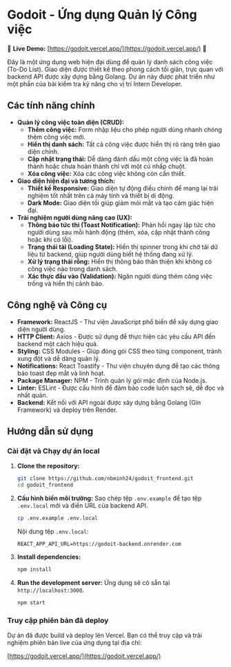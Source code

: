 # Godoit - Ứng dụng Quản lý Công việc

🚀 **Live Demo:** [https://godoit.vercel.app/](https://godoit.vercel.app/) 🚀

Đây là một ứng dụng web hiện đại dùng để quản lý danh sách công việc (To-Do List). Giao diện được thiết kế theo phong cách tối giản, trực quan với backend API được xây dựng bằng Golang. Dự án này được phát triển như một phần của bài kiểm tra kỹ năng cho vị trí Intern Developer.

## Các tính năng chính

- **Quản lý công việc toàn diện (CRUD):**
    - **Thêm công việc:** Form nhập liệu cho phép người dùng nhanh chóng thêm công việc mới.
    - **Hiển thị danh sách:** Tất cả công việc được hiển thị rõ ràng trên giao diện chính.
    - **Cập nhật trạng thái:** Dễ dàng đánh dấu một công việc là đã hoàn thành hoặc chưa hoàn thành chỉ với một cú nhấp chuột.
    - **Xóa công việc:** Xóa các công việc không còn cần thiết.
- **Giao diện hiện đại và tương thích:**
    - **Thiết kế Responsive:** Giao diện tự động điều chỉnh để mang lại trải nghiệm tốt nhất trên cả máy tính và thiết bị di động.
    - **Dark Mode:** Giao diện tối giúp giảm mỏi mắt và tạo cảm giác hiện đại.
- **Trải nghiệm người dùng nâng cao (UX):**
    - **Thông báo tức thì (Toast Notification):** Phản hồi ngay lập tức cho người dùng sau mỗi hành động (thêm, xóa, cập nhật thành công hoặc khi có lỗi).
    - **Trạng thái tải (Loading State):** Hiển thị spinner trong khi chờ tải dữ liệu từ backend, giúp người dùng biết hệ thống đang xử lý.
    - **Xử lý trạng thái rỗng:** Hiển thị thông báo thân thiện khi không có công việc nào trong danh sách.
    - **Xác thực đầu vào (Validation):** Ngăn người dùng thêm công việc trống và hiển thị cảnh báo.

## Công nghệ và Công cụ

- **Framework:** ReactJS - Thư viện JavaScript phổ biến để xây dựng giao diện người dùng.
- **HTTP Client:** Axios - Được sử dụng để thực hiện các yêu cầu API đến backend một cách hiệu quả.
- **Styling:** CSS Modules - Giúp đóng gói CSS theo từng component, tránh xung đột và dễ dàng quản lý.
- **Notifications:** React Toastify - Thư viện chuyên dụng để tạo các thông báo toast đẹp mắt và linh hoạt.
- **Package Manager:** NPM - Trình quản lý gói mặc định của Node.js.
- **Linter:** ESLint - Được cấu hình để đảm bảo code luôn sạch sẽ, dễ đọc và nhất quán.
- **Backend:** Kết nối với API ngoài được xây dựng bằng Golang (Gin Framework) và deploy trên Render.

## Hướng dẫn sử dụng

### Cài đặt và Chạy dự án local

1.  **Clone the repository:**
    ```sh
    git clone https://github.com/nbminh24/godoit_frontend.git
    cd godoit_frontend
    ```

2.  **Cấu hình biến môi trường:**
    Sao chép tệp `.env.example` để tạo tệp `.env.local` mới và điền URL của backend API.
    ```sh
    cp .env.example .env.local
    ```

    Nội dung tệp `.env.local`:
    ```
    REACT_APP_API_URL=https://godoit-backend.onrender.com
    ```

3.  **Install dependencies:**
    ```sh
    npm install
    ```

4.  **Run the development server:**
    Ứng dụng sẽ có sẵn tại `http://localhost:3000`.
    ```sh
    npm start
    ```

### Truy cập phiên bản đã deploy

Dự án đã được build và deploy lên Vercel. Bạn có thể truy cập và trải nghiệm phiên bản live của ứng dụng tại địa chỉ:

[https://godoit.vercel.app/](https://godoit.vercel.app/)

